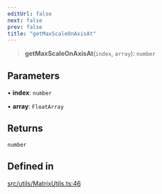 ```yaml
---
editUrl: false
next: false
prev: false
title: "getMaxScaleOnAxisAt"
---
```


> **getMaxScaleOnAxisAt**(`index`, `array`): `number`

## Parameters

• **index**: `number`

• **array**: `FloatArray`

## Returns

`number`

## Defined in

[src/utils/MatrixUtils.ts:46](https://github.com/agargaro/instanced-mesh/blob/09034c570fc8bedebf7b7757d2f658100710378c/src/utils/MatrixUtils.ts#L46)
